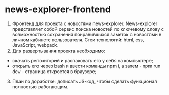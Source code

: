 # news-explorer-frontend
1. Фронтенд для проекта с новостями news-explorer. News-explorer представляет собой сервис поиска новостей по ключевому слову с возможностью сохранения понравившихся заметок с новостями в личном кабинете пользователя.
Стек технологий: html, css, JavaScript, webpack.
2. Для развертывания проекта необходимо:
- скачать репозиторий и распаковать его у себя на компьютере;
- открыть его через bash и ввести команды npm i, а затем - npm run dev - страница откроется в браузере;
3. План по доработке: дописать JS-код, чтобы сделать функционал полностью работающим.
